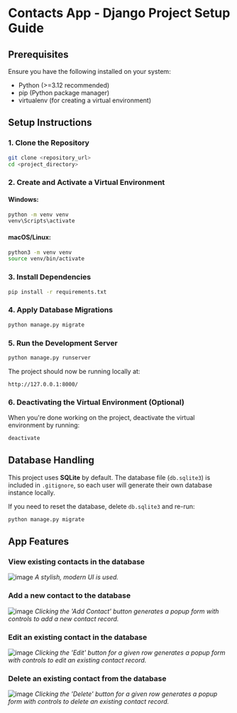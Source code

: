 # Contacts App - Django Project Setup Guide

## Prerequisites

Ensure you have the following installed on your system:

- Python (>=3.12 recommended)
- pip (Python package manager)
- virtualenv (for creating a virtual environment)

## Setup Instructions

### 1. Clone the Repository

```sh
git clone <repository_url>
cd <project_directory>
```

### 2. Create and Activate a Virtual Environment

#### Windows:

```sh
python -m venv venv
venv\Scripts\activate
```

#### macOS/Linux:

```sh
python3 -m venv venv
source venv/bin/activate
```

### 3. Install Dependencies

```sh
pip install -r requirements.txt
```

### 4. Apply Database Migrations

```sh
python manage.py migrate
```

### 5. Run the Development Server

```sh
python manage.py runserver
```

The project should now be running locally at:

```
http://127.0.0.1:8000/
```

### 6. Deactivating the Virtual Environment (Optional)

When you're done working on the project, deactivate the virtual environment by running:

```sh
deactivate
```

## Database Handling

This project uses **SQLite** by default. The database file (`db.sqlite3`) is included in `.gitignore`, so each user will generate their own database instance locally.

If you need to reset the database, delete `db.sqlite3` and re-run:

```sh
python manage.py migrate
```

## App Features

### View existing contacts in the database
![image](https://github.com/user-attachments/assets/40a80e46-6c07-4536-9f40-5832b076e12f)
*A stylish, modern UI is used.*


### Add a new contact to the database
![image](https://github.com/user-attachments/assets/3d15ee65-4026-4e4e-916f-cd5d24001ddd)
*Clicking the 'Add Contact' button generates a popup form with controls to add a new contact record.*


### Edit an existing contact in the database
![image](https://github.com/user-attachments/assets/ca936056-cad9-40cf-b250-e264528cef54)
*Clicking the 'Edit' button for a given row generates a popup form with controls to edit an existing contact record.*


### Delete an existing contact from the database
![image](https://github.com/user-attachments/assets/8357bf46-8f5b-42a8-8089-3f7fabd59953)
*Clicking the 'Delete' button for a given row generates a popup form with controls to delete an existing contact record.*

